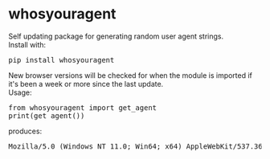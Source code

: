 # whosyouragent
Self updating package for generating random user agent strings.<br>
Install with:
<pre>pip install whosyouragent</pre>
New browser versions will be checked for when the module is imported if it's been a week or more since the last update.<br>
Usage:
<pre>
from whosyouragent import get_agent
print(get_agent())
</pre>
produces:
<pre>
Mozilla/5.0 (Windows NT 11.0; Win64; x64) AppleWebKit/537.36 (KHTML, like Gecko) Chrome/108.0.5359.98 Safari/537.36 Vivaldi/5.6
</pre>

